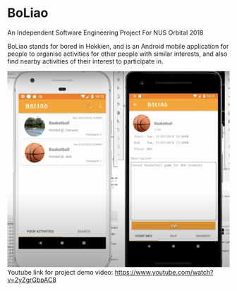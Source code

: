 # BoLiao
An Independent Software Engineering Project For NUS Orbital 2018

BoLiao stands for bored in Hokkien, and is an Android mobile application for people to organise activities for other people with similar interests, and also find nearby activities of their interest to participate in.

![alt text](https://github.com/Boon-Jun/BoLiao/blob/master/img/readme_asset.png)
Youtube link for project demo video: https://www.youtube.com/watch?v=2yZgrGbpAC8
